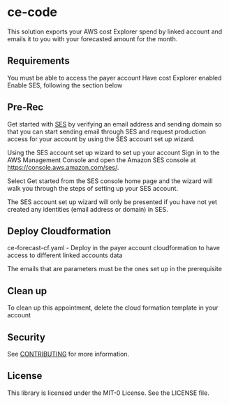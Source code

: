 # ce-code

This solution exports your AWS cost Explorer spend by linked account and emails it to you with your forecasted amount for the month.


## Requirements
You must be able to access the payer account
Have cost Explorer enabled
Enable SES, following the section below



## Pre-Rec
Get started with [SES](https://docs.aws.amazon.com/ses/latest/dg/setting-up.html) by verifying an email address and sending domain so that you can start sending email through SES and request production access for your account by using the SES account set up wizard.

Using the SES account set up wizard to set up your account
Sign in to the AWS Management Console and open the Amazon SES console at https://console.aws.amazon.com/ses/.

Select Get started from the SES console home page and the wizard will walk you through the steps of setting up your SES account.

The SES account set up wizard will only be presented if you have not yet created any identities (email address or domain) in SES.


## Deploy Cloudformation
ce-forecast-cf.yaml  - Deploy in the payer account cloudformation to have access to different linked accounts data

The emails that are parameters must be the ones set up in the prerequisite

## Clean up
To clean up this appointment, delete the cloud formation template in your account

## Security

See [CONTRIBUTING](CONTRIBUTING.md#security-issue-notifications) for more information.

## License

This library is licensed under the MIT-0 License. See the LICENSE file.

